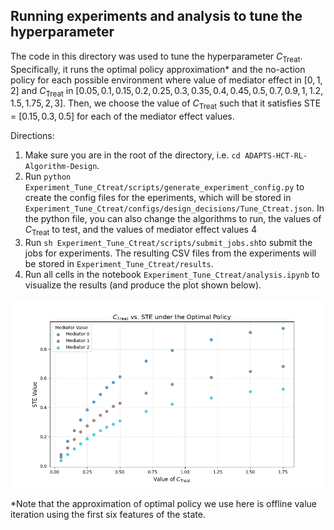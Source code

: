 ## Running experiments and analysis to tune the hyperparameter

The code in this directory was used to tune the hyperparameter $C_\text{Treat}$. Specifically, it runs the optimal policy approximation* and the no-action policy for each possible environment where value of mediator effect in $[0,1,2]$ and $C_\text{Treat}$ in $[0.05,0.1,0.15,0.2,0.25,0.3,0.35,0.4,0.45,0.5,0.7,0.9,1,1.2,1.5,1.75,2,3]$. Then, we choose the value of $C_\text{Treat}$ such that it satisfies STE = $[0.15, 0.3, 0.5]$ for each of the mediator effect values.

Directions:

1. Make sure you are in the root of the directory, i.e. `cd ADAPTS-HCT-RL-Algorithm-Design`.
2. Run `python Experiment_Tune_Ctreat/scripts/generate_experiment_config.py` to create the config files for the eperiments, which will be stored in `Experiment_Tune_Ctreat/configs/design_decisions/Tune_Ctreat.json`. In the python file, you can also change the algorithms to run, the values of $C_\text{Treat}$ to test, and the values of mediator effect values 4
3. Run `sh Experiment_Tune_Ctreat/scripts/submit_jobs.sh`to submit the jobs for experiments. The resulting CSV files from the experiments will be stored in `Experiment_Tune_Ctreat/results`.
4. Run all cells in the notebook `Experiment_Tune_Ctreat/analysis.ipynb` to visualize the results (and produce the plot shown below).

![](plots/STE_vs_C_Treat.png)

*Note that the approximation of optimal policy we use here is offline value iteration using the first six features of the state.
